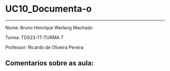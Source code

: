 # UC10_Documenta-o
---
Nome: Bruno Henrique Werlang Machado

Turma: TDS23-1T-TURMA 7

Professor: Ricardo de Oliveira Pereira

## Comentarios sobre as aula: 
